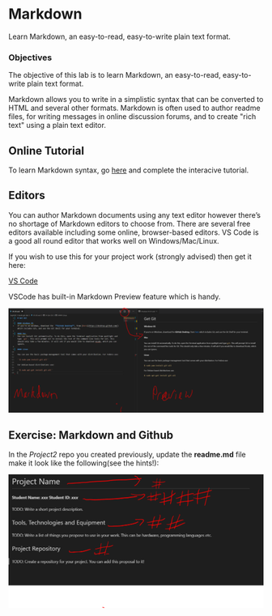 # Markdown

Learn  Markdown, an easy-to-read, easy-to-write plain text format. 


### Objectives

The objective of this lab is to learn  Markdown, an easy-to-read, easy-to-write plain text format. 



Markdown allows you to write in a simplistic syntax that can be converted to HTML and several other formats. Markdown is often used to author readme files, for writing messages in online discussion forums, and to create "rich text" using a plain text editor.

## Online Tutorial

To learn Markdown syntax, go [here](http://markdowntutorial.com/)  and complete the interacive tutorial. 

## Editors
You can author Markdown  documents using any  text editor however there’s no shortage of Markdown editors to choose from. There are several free editors available including some online, browser-based editors.
VS Code is a good all round editor that works well on Windows/Mac/Linux.

If you wish to use this for your project work (strongly advised) then get it here:

[VS Code](https://code.visualstudio.com/)

VSCode has built-in Markdown Preview feature which is handy.

![VS Code Markdown](./img/vs.png)


## Exercise: Markdown and Github

In the _Project2_ repo you created previously, update the **readme.md** file make it look like the following(see the hints!):

![Proposal Markdown](./img/prop.png)

